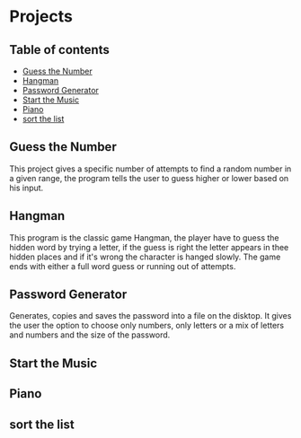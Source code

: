 # Projects
## Table of contents
* [Guess the Number](#guess_the)
* [Hangman](#hangman)
* [Password Generator](#password_generator)
* [Start the Music](#start_the_music)
* [Piano](#piano)
* [sort the list](#sort-the-list)

## Guess the Number
This project gives a specific number of attempts to find a random number in a given range, the program tells the user to guess higher or lower based on his input.
	
## Hangman
This program is the classic game Hangman, the player have to guess the hidden word by trying a letter, if the guess is right the letter appears in thee hidden places and if it's wrong the character is hanged slowly.
The game ends with either a full word guess or running out of attempts.
	
## Password Generator
Generates, copies and saves the password into a file on the disktop.
It gives the user the option to choose only numbers, only letters or a mix of letters and numbers and the size of the password.

## Start the Music
## Piano
## sort the list
